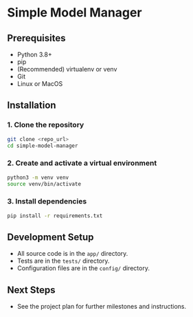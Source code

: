 # Simple Model Manager

## Prerequisites
- Python 3.8+
- pip
- (Recommended) virtualenv or venv
- Git
- Linux or MacOS

## Installation

### 1. Clone the repository
```bash
git clone <repo_url>
cd simple-model-manager
```

### 2. Create and activate a virtual environment
```bash
python3 -m venv venv
source venv/bin/activate
```

### 3. Install dependencies
```bash
pip install -r requirements.txt
```

## Development Setup
- All source code is in the `app/` directory.
- Tests are in the `tests/` directory.
- Configuration files are in the `config/` directory.

## Next Steps
- See the project plan for further milestones and instructions.
